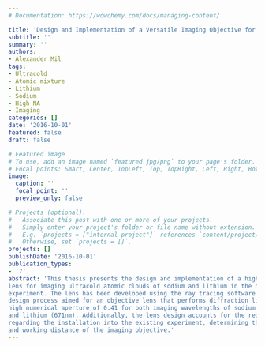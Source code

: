 ```yaml
---
# Documentation: https://wowchemy.com/docs/managing-content/

title: 'Design and Implementation of a Versatile Imaging Objective for Imaging of Ultracold Mixtures of Sodium and Lithium'
subtitle: ''
summary: ''
authors:
- Alexander Mil
tags:
- Ultracold
- Atomic mixture
- Lithium
- Sodium
- High NA
- Imaging
categories: []
date: '2016-10-01'
featured: false
draft: false

# Featured image
# To use, add an image named `featured.jpg/png` to your page's folder.
# Focal points: Smart, Center, TopLeft, Top, TopRight, Left, Right, BottomLeft, Bottom, BottomRight.
image:
  caption: ''
  focal_point: ''
  preview_only: false

# Projects (optional).
#   Associate this post with one or more of your projects.
#   Simply enter your project's folder or file name without extension.
#   E.g. `projects = ["internal-project"]` references `content/project/deep-learning/index.md`.
#   Otherwise, set `projects = []`.
projects: []
publishDate: '2016-10-01'
publication_types:
- '7'
abstract: 'This thesis presents the design and implementation of a high resolution objective
lens for imaging ultracold atomic clouds of sodium and lithium in the NaLi
experiment. The lens has been developed using the ray tracing software OSLO. The
design process aimed for an objective lens that performs diffraction limited at a
high numerical aperture of 0.41 for both imaging wavelengths of sodium (589nm)
and lithium (671nm). Additionally, the lens design accounts for the requirements
regarding the installation into the existing experiment, determining the diameter
and working distance of the imaging objective.'
---
```


